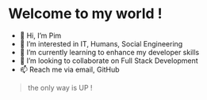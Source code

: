 # Welcome to my world !

- 👋 Hi, I’m Pim
- 👀 I’m interested in IT, Humans, Social Engineering
- 🌱 I’m currently learning to enhance my developer skills
- 💞️ I’m looking to collaborate on Full Stack Development
- 📫 Reach me via email, GitHub

<!---
taitun/taitun is a ✨ special ✨ repository because its `README.md` (this file) appears on your GitHub profile.
You can click the Preview link to take a look at your changes.
--->

> the only way is UP !
